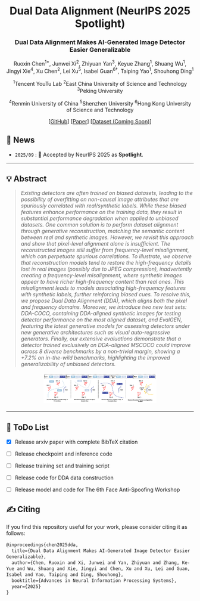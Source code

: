 <div align="center">
<h1> Dual Data Alignment (NeurIPS 2025 Spotlight)</h1>
<h3>Dual Data Alignment Makes AI-Generated Image Detector Easier Generalizable</h3>

Ruoxin Chen<sup>1*</sup>, Junwei Xi<sup>2</sup>, Zhiyuan Yan<sup>3</sup>, Keyue Zhang<sup>1</sup>, Shuang Wu<sup>1</sup>,  
Jingyi Xie<sup>4</sup>, Xu Chen<sup>2</sup>, Lei Xu<sup>5</sup>, Isabel Guan<sup>6†</sup>, Taiping Yao<sup>1</sup>, Shouhong Ding<sup>1</sup>


<sup>1</sup>Tencent YouTu Lab
<sup>2</sup>East China University of Science and Technology
<sup>3</sup>Peking University

<sup>4</sup>Renmin University of China
<sup>5</sup>Shenzhen University
<sup>6</sup>Hong Kong University of Science and Technology


[[GitHub](https://github.com/roy-ch/Dual-Data-Alignment)] [[Paper](https://arxiv.org/abs/2505.14359)] [[Dataset (Coming Soon)]()]

</div>

## 📣 News

- `2025/09` : 🎉 Accepted by NeurIPS 2025 as **Spotlight**.
<!-- - `2025/08` : 🏆 DDA wins **1st Prize** at the [The 6th Face Anti-Spoofing Workshop: Unified Physical-Digital Attacks Detection@ICCV2025](https://sites.google.com/view/face-anti-spoofing-challenge/welcome/challengeiccv2025) ! 🔥 Our model is exclusively trained on DDA-aligned COCO, without any competition-provided face data. **A model trained with no face data wins a face anti-spoofing competition**.-->
---


## 💡 Abstract

> *Existing detectors are often trained on biased datasets, leading to the possibility of overfitting on non-causal image attributes that are spuriously correlated with real/synthetic labels. While these biased features enhance performance on the training data, they result in substantial performance degradation when applied to unbiased datasets. One common solution is to perform dataset alignment through generative reconstruction, matching the semantic content between real and synthetic images. However, we revisit this approach and show that pixel-level alignment alone is insufficient. The reconstructed images still suffer from frequency-level misalignment, which can perpetuate spurious correlations. To illustrate, we observe that reconstruction models tend to restore the high-frequency details lost in real images (possibly due to JPEG compression), inadvertently creating a frequency-level misalignment, where synthetic images appear to have richer high-frequency content than real ones. This misalignment leads to models associating high-frequency features with synthetic labels, further reinforcing biased cues. To resolve this, we propose Dual Data Alignment (DDA), which aligns both the pixel and frequency domains. Moreover, we introduce two new test sets: DDA-COCO, containing DDA-aligned synthetic images for testing detector performance on the most aligned dataset, and EvalGEN, featuring the latest generative models for assessing detectors under new generative architectures such as visual auto-regressive generators. Finally, our extensive evaluations demonstrate that a detector trained exclusively on DDA-aligned MSCOCO could improve across 8 diverse benchmarks by a non-trivial margin, showing a +7.2% on in-the-wild benchmarks, highlighting the improved generalizability of unbiased detectors.*


<!-- 两图一行：bias 左边，benchmark 右边 -->
<!-- <div style="display:flex; justify-content:space-between; align-items:center; margin:20px 0;">
    <img src="assets/bias.png" style="max-width:48%; height:auto;" />
    <img src="assets/BenchmarkComparison.png" style="max-width:48%; height:auto;" />
</div> -->

<!-- motivation 居中 -->
<div style="text-align:center; margin:20px 0;">
    <img src="assets/motivation.png" style="max-width:60%; height:auto;" />
</div>

---




## 🎯 ToDo List <a name="todo"></a>

- [x] Release arxiv paper with complete BibTeX citation
- [ ] Release checkpoint and inference code
- [ ] Release training set and training script
- [ ] Release code for DDA data construction
- [ ] Release model and code for The 6th Face Anti-Spoofing Workshop


## ✍️ Citing
If you find this repository useful for your work, please consider citing it as follows:
```
@inproceedings{chen2025dda,
  title={Dual Data Alignment Makes AI-Generated Image Detector Easier Generalizable},
  author={Chen, Ruoxin and Xi, Junwei and Yan, Zhiyuan and Zhang, Ke-Yue and Wu, Shuang and Xie, Jingyi and Chen, Xu and Xu, Lei and Guan, Isabel and Yao, Taiping and Ding, Shouhong},
  booktitle={Advances in Neural Information Processing Systems},
  year={2025}
}
```
